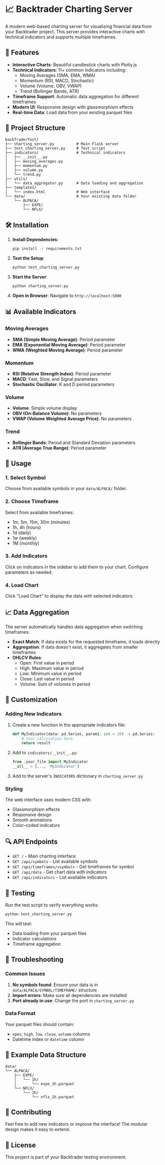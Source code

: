# 📈 Backtrader Charting Server

A modern web-based charting server for visualizing financial data from your Backtrader project. This server provides interactive charts with technical indicators and supports multiple timeframes.

## 🚀 Features

- **Interactive Charts**: Beautiful candlestick charts with Plotly.js
- **Technical Indicators**: 11+ common indicators including:
  - Moving Averages (SMA, EMA, WMA)
  - Momentum (RSI, MACD, Stochastic)
  - Volume (Volume, OBV, VWAP)
  - Trend (Bollinger Bands, ATR)
- **Timeframe Support**: Automatic data aggregation for different timeframes
- **Modern UI**: Responsive design with glassmorphism effects
- **Real-time Data**: Load data from your existing parquet files

## 📁 Project Structure

```
backTraderTest/
├── charting_server.py          # Main Flask server
├── test_charting_server.py     # Test script
├── indicators/                 # Technical indicators
│   ├── __init__.py
│   ├── moving_averages.py
│   ├── momentum.py
│   ├── volume.py
│   └── trend.py
├── utils/
│   └── data_aggregator.py      # Data loading and aggregation
├── templates/
│   └── index.html              # Web interface
└── data/                       # Your existing data folder
    └── ALPACA/
        ├── EXPE/
        └── NFLX/
```

## 🛠️ Installation

1. **Install Dependencies**:
   ```bash
   pip install -r requirements.txt
   ```

2. **Test the Setup**:
   ```bash
   python test_charting_server.py
   ```

3. **Start the Server**:
   ```bash
   python charting_server.py
   ```

4. **Open in Browser**:
   Navigate to `http://localhost:5000`

## 📊 Available Indicators

### Moving Averages
- **SMA (Simple Moving Average)**: Period parameter
- **EMA (Exponential Moving Average)**: Period parameter  
- **WMA (Weighted Moving Average)**: Period parameter

### Momentum
- **RSI (Relative Strength Index)**: Period parameter
- **MACD**: Fast, Slow, and Signal parameters
- **Stochastic Oscillator**: K and D period parameters

### Volume
- **Volume**: Simple volume display
- **OBV (On-Balance Volume)**: No parameters
- **VWAP (Volume Weighted Average Price)**: No parameters

### Trend
- **Bollinger Bands**: Period and Standard Deviation parameters
- **ATR (Average True Range)**: Period parameter

## 🔧 Usage

### 1. Select Symbol
Choose from available symbols in your `data/ALPACA/` folder.

### 2. Choose Timeframe
Select from available timeframes:
- 1m, 5m, 15m, 30m (minutes)
- 1h, 4h (hours)
- 1d (daily)
- 1w (weekly)
- 1M (monthly)

### 3. Add Indicators
Click on indicators in the sidebar to add them to your chart. Configure parameters as needed.

### 4. Load Chart
Click "Load Chart" to display the data with selected indicators.

## 📈 Data Aggregation

The server automatically handles data aggregation when switching timeframes:

- **Exact Match**: If data exists for the requested timeframe, it loads directly
- **Aggregation**: If data doesn't exist, it aggregates from smaller timeframes
- **OHLCV Rules**: 
  - Open: First value in period
  - High: Maximum value in period
  - Low: Minimum value in period
  - Close: Last value in period
  - Volume: Sum of volumes in period

## 🎨 Customization

### Adding New Indicators

1. Create a new function in the appropriate indicators file:
   ```python
   def MyIndicator(data: pd.Series, param1: int = 10) -> pd.Series:
       # Your calculation here
       return result
   ```

2. Add to `indicators/__init__.py`:
   ```python
   from .your_file import MyIndicator
   __all__ = [..., 'MyIndicator']
   ```

3. Add to the server's `INDICATORS` dictionary in `charting_server.py`

### Styling

The web interface uses modern CSS with:
- Glassmorphism effects
- Responsive design
- Smooth animations
- Color-coded indicators

## 🔍 API Endpoints

- `GET /` - Main charting interface
- `GET /api/symbols` - List available symbols
- `GET /api/timeframes/<symbol>` - Get timeframes for symbol
- `GET /api/data` - Get chart data with indicators
- `GET /api/indicators` - List available indicators

## 🧪 Testing

Run the test script to verify everything works:

```bash
python test_charting_server.py
```

This will test:
- Data loading from your parquet files
- Indicator calculations
- Timeframe aggregation

## 🐛 Troubleshooting

### Common Issues

1. **No symbols found**: Ensure your data is in `data/ALPACA/SYMBOL/TIMEFRAME/` structure
2. **Import errors**: Make sure all dependencies are installed
3. **Port already in use**: Change the port in `charting_server.py`

### Data Format

Your parquet files should contain:
- `open`, `high`, `low`, `close`, `volume` columns
- Datetime index or `datetime` column

## 📝 Example Data Structure

```
data/
└── ALPACA/
    ├── EXPE/
    │   └── 1h/
    │       └── expe_1h.parquet
    └── NFLX/
        └── 1h/
            └── nflx_1h.parquet
```

## 🤝 Contributing

Feel free to add new indicators or improve the interface! The modular design makes it easy to extend.

## 📄 License

This project is part of your Backtrader testing environment.
